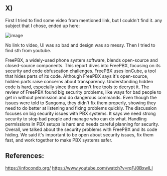 ## X)
First I tried to find some video from mentioned link, but I couldn't find it. any subject that I chose, ended up here: 

![image](https://github.com/KianaMo/Information-security-HW/assets/103313085/835690a3-f870-4f77-9b02-6facedecae12)

No link to video, UI was so bad and design was so messy. Then I tried to find sth from youtube. 

FreePBX, a widely-used phone system software, blends open-source and closed-source components. This report dives into FreePBX, focusing on its security and code obfuscation challenges. FreePBX uses ionCube, a tool that hides parts of its code. Although FreePBX says it's open-source, hidden parts raise concerns about transparency.
Understanding hidden code is hard, especially since there aren't free tools to decrypt it. The review of FreePBX found big security problems, like ways for bad people to get in without permission and do dangerous commands. Even though the issues were told to Sangoma, they didn't fix them properly, showing they need to do better at listening and fixing problems quickly.
The discussion focuses on big security issues with PBX systems. It says we need strong security to stop bad people and manage who can do what. Handling permissions in PBX setups is hard and needs careful planning for security.
Overall, we talked about the security problems with FreePBX and its code hiding. We said it's important to be open about security issues, fix them fast, and work together to make PBX systems safer.




## References:
https://infocondb.org/
https://www.youtube.com/watch?v=rqFJ0BxwlLI
